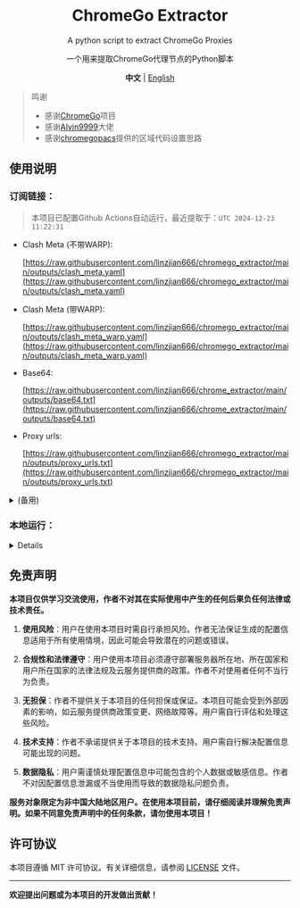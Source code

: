 <div align="center">

# ChromeGo Extractor

A python script to extract ChromeGo Proxies

一个用来提取ChromeGo代理节点的Python脚本

**中文** | [English](README_EN.md)

</div>

> 鸣谢
> - 感谢[ChromeGo](https://github.com/bannedbook/fanqiang)项目
> - 感谢[Alvin9999](https://github.com/Alvin9999/)大佬
> - 感谢[chromegopacs](https://github.com/markbang/chromegopacs)提供的区域代码设置思路

## 使用说明
### 订阅链接：
> 本项目已配置Github Actions自动运行，最近提取于：`UTC 2024-12-23 11:22:31`

- Clash Meta (不带WARP):
  
  [https://raw.githubusercontent.com/linzjian666/chromego_extractor/main/outputs/clash_meta.yaml](https://raw.githubusercontent.com/linzjian666/chromego_extractor/main/outputs/clash_meta.yaml)

- Clash Meta (带WARP):
  
  [https://raw.githubusercontent.com/linzjian666/chromego_extractor/main/outputs/clash_meta_warp.yaml](https://raw.githubusercontent.com/linzjian666/chromego_extractor/main/outputs/clash_meta_warp.yaml)

- Base64:

  [https://raw.githubusercontent.com/linzjian666/chrome_extractor/main/outputs/base64.txt](https://raw.githubusercontent.com/linzjian666/chrome_extractor/main/outputs/base64.txt)

- Proxy urls:

  [https://raw.githubusercontent.com/linzjian666/chromego_extractor/main/outputs/proxy_urls.txt](https://raw.githubusercontent.com/linzjian666/chromego_extractor/main/outputs/proxy_urls.txt)

<details>

<summary>(备用)</summary>

- Clash Meta (不带WARP):
  
  [https://gcore.jsdelivr.net/gh/linzjian666/chromego_extractor@main/outputs/clash_meta.yaml](https://gcore.jsdelivr.net/gh/linzjian666/chromego_extractor@main/outputs/clash_meta.yaml)

- Clash Meta (带WARP):
  
  [https://gcore.jsdelivr.net/gh/linzjian666/chromego_extractor@main/outputs/clash_meta_warp.yaml](https://gcore.jsdelivr.net/gh/linzjian666/chromego_extractor@main/outputs/clash_meta_warp.yaml)
  
- Base64:

  [https://gcore.jsdelivr.net/gh/linzjian666/chromego_extractor@main/outputs/base64.txt](https://gcore.jsdelivr.net/gh/linzjian666/chromego_extractor@main/outputs/base64.txt)

- Proxy urls:

  [https://gcore.jsdelivr.net/gh/linzjian666/chromego_extractor@main/outputs/proxy_urls.txt](https://gcore.jsdelivr.net/gh/linzjian666/chromego_extractor@main/outputs/proxy_urls.txt)

</details>

### 本地运行：
<details>

#### 1. 环境要求
确保你的环境满足以下要求：
- Python 3.x
- 安装所需的依赖：`pip install requests`

#### 2. 下载脚本
克隆本项目到本地：
```bash
git clone https://github.com/linzjian666/chromego-extractor.git
```

#### 3. 运行脚本
1. 进入项目目录：
```bash
cd chromego-extractor
```
2. 运行脚本：
```bash
python main.py
```

#### 4. 获取代理信息
脚本将提取 ChromeGo 代理节点信息，并保存到`outputs`目录中。

#### 5. 其他
根据需要，你可以自行修改脚本的一些配置，比如保存文件的路径等。

</details>

## 免责声明

**本项目仅供学习交流使用，作者不对其在实际使用中产生的任何后果负任何法律或技术责任。**

1. **使用风险**：用户在使用本项目时需自行承担风险。作者无法保证生成的配置信息适用于所有使用情境，因此可能会导致潜在的问题或错误。

2. **合规性和法律遵守**：用户使用本项目必须遵守部署服务器所在地、所在国家和用户所在国家的法律法规及云服务提供商的政策。作者不对使用者任何不当行为负责。

3. **无担保**：作者不提供关于本项目的任何担保或保证。本项目可能会受到外部因素的影响，如云服务提供商政策变更、网络故障等。用户需自行评估和处理这些风险。

4. **技术支持**：作者不承诺提供关于本项目的技术支持。用户需自行解决配置信息可能出现的问题。

5. **数据隐私**：用户需谨慎处理配置信息中可能包含的个人数据或敏感信息。作者不对因配置信息泄漏或不当使用而导致的数据隐私问题负责。

**服务对象限定为非中国大陆地区用户。在使用本项目前，请仔细阅读并理解免责声明。如果不同意免责声明中的任何条款，请勿使用本项目！**

## 许可协议

本项目遵循 MIT 许可协议。有关详细信息，请参阅 [LICENSE](LICENSE) 文件。

---
**欢迎提出问题或为本项目的开发做出贡献！**

<!--
## 统计
![Star History Chart](https://api.star-history.com/svg?repos=linzjian666/chromego_extractor&type=Date)
-->

